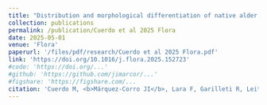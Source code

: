 ```yaml
---
title: "Distribution and morphological differentiation of native alder taxa (<i>Alnus</i> Mill.) in the Iberian Peninsula"
collection: publications
permalink: /publication/Cuerdo et al 2025 Flora
date: 2025-05-01
venue: 'Flora'
paperurl: '/files/pdf/research/Cuerdo et al 2025 Flora.pdf'
link: 'https://doi.org/10.1016/j.flora.2025.152723'
#code: 'https://doi.org/...'
#github: 'https://github.com/jimarcor/...'
#figshare: 'https://figshare.com/...
citation: 'Cuerdo M, <b>Márquez-Corro JI</b>, Lara F, Garilleti R, Leitch IJ, Cires E, del Olmo DG, Romero A, Andrés C, Ballesteros E, Prado Á, Calleja JA. 2025. &quot;Distribution and morphological differentiation of native alder taxa (<i>Alnus</i> Mill.) in the Iberian Peninsula&quot; <i>Flora</i> 326: 152723. doi:10.1016/j.flora.2025.152723'
---
```

